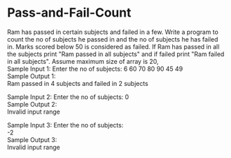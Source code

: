 # Pass-and-Fail-Count
Ram has passed in certain subjects and failed in a few. 
Write a program to count the no of subjects he passed in and the no of subjects he has failed in. 
Marks scored below 50 is considered as failed. 
If Ram has passed in all the subjects print "Ram passed in all subjects" and if failed print "Ram failed in all subjects". 
Assume maximum size of array is 20,  
Sample Input 1: 
Enter the no of subjects: 
6 
60 
70 
80 
90 
45 
49  
Sample Output 1:  
Ram passed in 4 subjects and failed in 2 subjects 

Sample Input 2: 
Enter the no of subjects:
0  
Sample Output 2:  
Invalid input range   

Sample Input 3: 
Enter the no of subjects:  
-2  
Sample Output 3:  
Invalid input range
